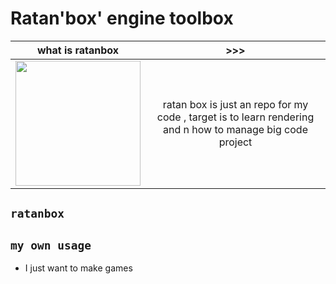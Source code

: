 # Ratan'box' engine toolbox 

|                                                             what is ratanbox                                                              |                                                    >>>                                                    |
|:-----------------------------------------------------------------------------------------------------------------------------------------:|:---------------------------------------------------------------------------------------------------------:|
| <img src="https://preview.redd.it/hq3ah7u0o1sb1.png?width=960&crop=smart&auto=webp&s=ce1b109a24b52d6a46a25e8aff9a4441841cad99" width=200> | ratan box is just an repo for my code , target is to learn rendering and n how to manage big code project |

## `ratanbox` 

## `my own usage`
- I just want to make games

